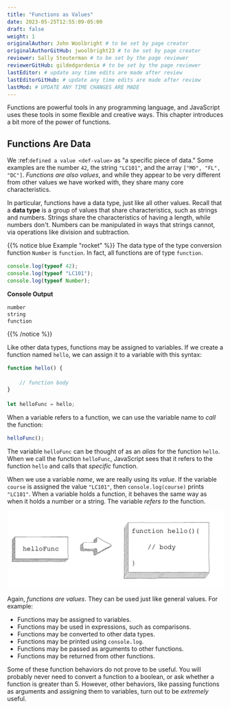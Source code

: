 ```yaml
---
title: "Functions as Values"
date: 2023-05-25T12:55:09-05:00
draft: false
weight: 1
originalAuthor: John Woolbright # to be set by page creator
originalAuthorGitHub: jwoolbright23 # to be set by page creator
reviewer: Sally Steuterman # to be set by the page reviewer
reviewerGitHub: gildedgardenia # to be set by the page reviewer
lastEditor: # update any time edits are made after review
lastEditorGitHub: # update any time edits are made after review
lastMod: # UPDATE ANY TIME CHANGES ARE MADE
---
```


Functions are powerful tools in any programming language, and JavaScript uses these tools in some flexible and creative ways. This chapter introduces a bit more of the power of functions.

## Functions Are Data

We :ref:`defined a value <def-value>` as "a specific piece of data." Some examples are the number `42`, the string `"LC101"`, and the array `["MO", "FL", "DC"]`. *Functions are also values*, and while they appear to be very different from other values we have worked with, they share many core characteristics.

In particular, functions have a data type, just like all other values. Recall that a **data type** is a group of values that share characteristics, such as strings and numbers. Strings share the characteristics of having a length, while numbers don't. Numbers can be manipulated in ways that strings cannot, via operations like division and subtraction. 

{{% notice blue Example "rocket" %}}
The data type of the type conversion function `Number` is `function`. In fact, all functions are of type `function`.

```javascript
console.log(typeof 42);
console.log(typeof "LC101");
console.log(typeof Number);  
```

**Console Output**

```console
number
string
function
```
{{% /notice %}}

Like other data types, functions may be assigned to variables. If we create a function named `hello`, we can assign it to a variable with this syntax:

```javascript
function hello() {

    // function body
}

let helloFunc = hello;
```

When a variable refers to a function, we can use the variable name to *call* the function:

```javascript
helloFunc();
```

The variable `helloFunc` can be thought of as an *alias* for the function `hello`. When we call the function `helloFunc`, JavaScript sees that it refers to the function `hello` and calls that *specific* function. 

When we use a variable *name*, we are really using its *value*. If the variable `course` is assigned the value `"LC101"`, then `console.log(course)` prints `"LC101"`. When a variable holds a function, it behaves the same way as when it holds a number or a string. The variable *refers to* the function. 

![The variable helloFunc on the left *referst to* the function hello on the right](pictures/function-var.png?classes=border)

Again, *functions are values*. They can be used just like general values. For example:

- Functions may be assigned to variables.
- Functions may be used in expressions, such as comparisons.
- Functions may be converted to other data types.
- Functions may be printed using `console.log`.
- Functions may be passed as arguments to other functions.
- Functions may be returned from other functions. 

Some of these function behaviors do not prove to be useful. You will probably never need to convert a function to a boolean, or ask whether a function is greater than 5. However, other behaviors, like passing functions as arguments and assigning them to variables, turn out to be *extremely* useful.